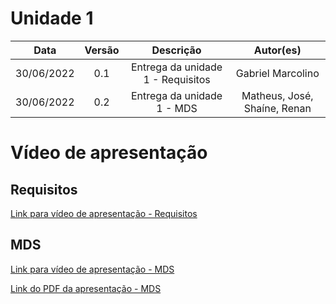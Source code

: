 # Unidade 1 #

|    Data    | Versão |      Descrição       |     Autor(es)     |
| :--------: | :----: | :------------------: | :---------------: |
| 30/06/2022 |  0.1   | Entrega da unidade 1 - Requisitos | Gabriel Marcolino |
| 30/06/2022 |  0.2  | Entrega da unidade 1 - MDS | Matheus, José, Shaíne, Renan |

# Vídeo de apresentação 

## Requisitos

[Link para vídeo de apresentação - Requisitos](https://youtu.be/ihTfvTdG3UU)


## MDS

[Link para vídeo de apresentação - MDS](https://www.youtube.com/watch?v=bzQl725meJQ&feature=youtu.be&ab_channel=Jos%C3%A9FilipiBrito)

[Link do PDF da apresentação - MDS](https://drive.google.com/file/d/17KyPqjLMU8WNvCx5BT_cWU78FyDGS9_5/view?usp=sharing)